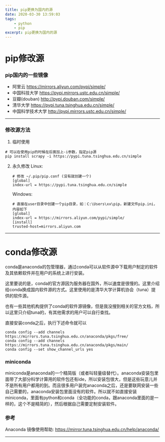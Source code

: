 ```yaml
---
title: pip更换为国内的源
date: 2020-03-30 13:59:03
tags:
	- python
	- pip
excerpt: pip更换为国内的源
---
```

# pip修改源
### pip国内的一些镜像
- 阿里云 https://mirrors.aliyun.com/pypi/simple/
- 中国科技大学 https://pypi.mirrors.ustc.edu.cn/simple/
- 豆瓣(douban) http://pypi.douban.com/simple/
- 清华大学 https://pypi.tuna.tsinghua.edu.cn/simple/
- 中国科学技术大学 http://pypi.mirrors.ustc.edu.cn/simple/

---

### 修改源方法
1. 临时使用
```shell
# 可以在使用pip的时候在后面加上-i参数，指定pip源
pip install scrapy -i https://pypi.tuna.tsinghua.edu.cn/simple
```

2. 永久修改
	Linux:
	```shell
	# 修改 ~/.pip/pip.conf (没有就创建一个)
	[global]
	index-url = https://pypi.tuna.tsinghua.edu.cn/simple
	```

	Windows:

	```shell
	# 直接在user目录中创建一个pip目录，如：C:\Users\xx\pip，新建文件pip.ini，内容如下
	[global]
	index-url = https://mirrors.aliyun.com/pypi/simple/
	[install]
	trusted-host=mirrors.aliyun.com
	```

---


# conda修改源
conda是anaconda的包管理器，通过conda可以从软件源中下载用户制定的软件及其依赖软件并在用户的系统上进行安装。

这里要说的是，conda的官方源因为服务器在国外，所以速度是很慢的。这里介绍给conda换成国内软件源的方式。这里使用的是清华大学计算机协会（tuna）提供的软件源。

也有一些其他机构提供了conda的软件源镜像，但是我没搜到相关的官方文档，所以这里只介绍tuna的，有其他需求的用户可以自行查找。

直接安装conda之后，执行下述命令就可以
```shell
conda config --add channels https://mirrors.tuna.tsinghua.edu.cn/anaconda/pkgs/free/
conda config --add channels https://mirrors.tuna.tsinghua.edu.cn/anaconda/pkgs/main/
conda config --set show_channel_urls yes
```
### miniconda
miniconda是anaconda的一个精简版（或者叫轻量级替代）。anaconda安装包里面带了大部分科学计算用的软件包还有ide，所以安装包很大，但是这些玩意儿并不是所有用户都用的到。而且很多用户装完anaconda之后，还是要联网安装一些自己需要的，anaconda安装包里面没有的软件。所以就不如直接安装miniconda，里面有python和conda（全功能的conda，跟anaconda里面的是一样的，这个不是精简的），然后根据自己需要定制安装软件。

### 参考
Anaconda 镜像使用帮助: https://mirror.tuna.tsinghua.edu.cn/help/anaconda/

---